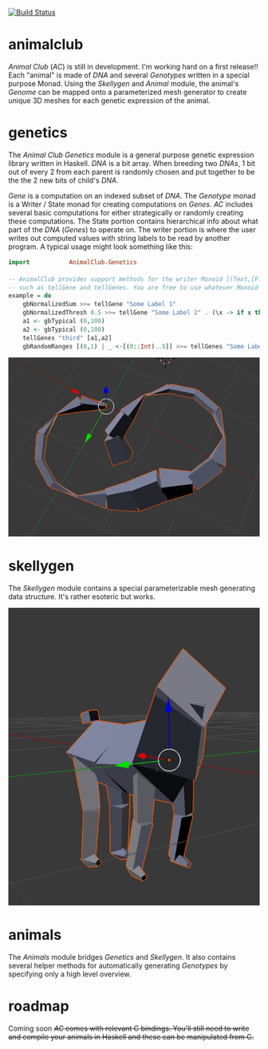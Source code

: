 [![Build Status](https://travis-ci.com/pdlla/animalclub.svg?branch=master)](https://travis-ci.com/pdlla/animalclub)

# animalclub

_Animal Club_ (_AC_) is still in development. I'm working hard on a first release!! Each "animal" is made of _DNA_ and several _Genotypes_ written in a special purpose Monad. Using the _Skellygen_ and _Animal_ module, the animal's _Genome_ can be mapped onto a parameterized mesh generator to create unique 3D meshes for each genetic expression of the animal.

# genetics

The _Animal Club_  _Genetics_ module is a general purpose genetic expression library written in Haskell. _DNA_ is a bit array. When breeding two _DNAs_, 1 bit out of every 2 from each parent is randomly chosen and put together to be the the 2 new bits of child's _DNA_.

_Gene_ is a computation on an indexed subset of _DNA_. The _Genotype_ monad is a Writer / State monad for creating computations on _Genes_. _AC_ includes several basic computations for either strategically or randomly creating these computations. The State portion contains hierarchical info about what part of the _DNA_ (_Genes_) to operate on. The writer portion is where the user writes out computed values with string labels to be read by another program. A typical usage might look something like this:

```haskell
import           AnimalClub.Genetics

-- AnimalClub provides support methods for the writer Monoid [(Text,[Float])]
-- such as tellGene and tellGenes. You are free to use whatever Monoid you want.
example = do
	gbNormalizedSum >>= tellGene "Some Label 1"
    gbNormalizedThresh 0.5 >>= tellGene "Some Label 2" . (\x -> if x then 1 else 0)
    a1 <- gbTypical (0,100)
    a2 <- gbTypical (0,100)
    tellGenes "third" [a1,a2]
    gbRandomRanges [(0,1) | _ <-[(0::Int)..9]] >>= tellGenes "Some Label 3"
```

![worm bread to curl in a circle with sinusoidal girth](worm.png)

# skellygen

The _Skellygen_ module contains a special parameterizable mesh generating data structure. It's rather esoteric but works.

![goat generated using skellygen](goat.png)

# animals

The _Animals_ module bridges _Genetics_ and _Skellygen_. It also contains several helper methods for automatically generating _Genotypes_ by specifying only a high level overview.

# roadmap
Coming soon ~~_AC_ comes with relevant C bindings. You'll still need to write and compile your animals in Haskell and these can be manipulated from C.~~
